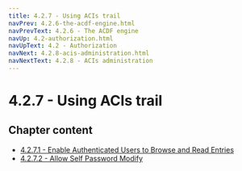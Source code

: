 ```yaml
---
title: 4.2.7 - Using ACIs trail
navPrev: 4.2.6-the-acdf-engine.html
navPrevText: 4.2.6 - The ACDF engine
navUp: 4.2-authorization.html
navUpText: 4.2 - Authorization
navNext: 4.2.8-acis-administration.html
navNextText: 4.2.8 - ACIs administration
---
```


# 4.2.7 - Using ACIs trail

## Chapter content

* [4.2.7.1 - Enable Authenticated Users to Browse and Read Entries](4.2.7.1-enable-authenticated-users-to-browse-and-read-entries.html)
* [4.2.7.2 - Allow Self Password Modify](4.2.7.2-allow-self-password-modify.html)

